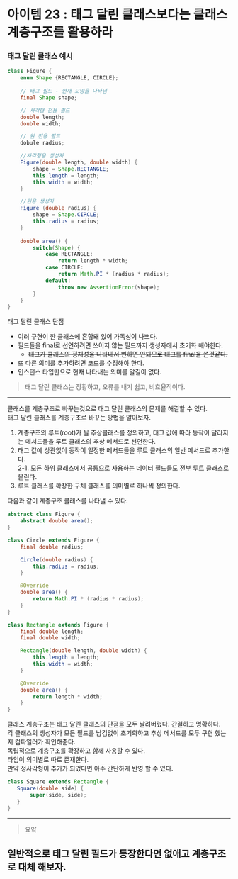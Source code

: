 # 아이템 23 : 태그 달린 클래스보다는 클래스 계층구조를 활용하라

### 태그 달린 클래스 예시
```java 
class Figure {
    enum Shape {RECTANGLE, CIRCLE};
    
    // 태그 필드 - 현재 모양을 나타냄
    final Shape shape;

    // 사각형 전용 필드
    double length;
    double width;

    // 원 전용 필드
    dobule radius;

    //사각형용 생성자
    Figure(double length, double width) {
        shape = Shape.RECTANGLE;
        this.length = length;
        this.width = width;
    }

    //원용 생성자
    Figure (double radius) {
        shape = Shape.CIRCLE;
        this.radius = radius;
    }
    
    double area() {
        switch(Shape) {
            case RECTANGLE:
                return length * width;
            case CIRCLE:
                return Math.PI * (radius * radius);
            default:
                throw new AssertionError(shape);
        }
    }
}
```

태그 달린 클래스 단점

* 여러 구현이 한 클래스에 혼합돼 있어 가독성이 나쁘다.
* 필드들을 final로 선언하려면 쓰이지 않는 필드까지 생성자에서 초기화 해야한다.
    * ~~태그가 클래스의 정체성을 나타내서 변하면 안되므로 태그를 final을 쓴것같다.~~
* 또 다른 의미를 추가하려면 코드를 수정해야 한다.
* 인스턴스 타입만으로 현재 나타내는 의미를 알길이 없다.

> 태그 달린 클래스는 장황하고, 오류를 내기 쉽고, 비효율적이다.

---

클래스를 계층구조로 바꾸는것으로 대그 달린 클래스의 문제를 해결할 수 있다.  
태그 달린 클래스를 계층구조로 바꾸는 방법을 알아보자.
1. 계층구조의 루트(root)가 될 추상클래스를 정의하고, 태그 값에 따라 동작이 달라지는 메서드들을 루트 클래스의 추상 메서드로 선언한다.
2. 태그 값에 상관없이 동작이 일정한 메서드들을 루트 클래스의 일반 메서드로 추가한다.  
    2-1. 모든 하위 클래스에서 공통으로 사용하는 데이터 필드들도 전부 루트 클래스로 올린다.
3. 루트 클래스를 확장한 구체 클래스를 의미별로 하나씩 정의한다.

다음과 같이 계층구조 클래스를 나타낼 수 있다.

```java
abstract class Figure {
    abstract double area();
}
```
```java
class Circle extends Figure {
    final double radius;

    Circle(double radius) {
        this.radius = radius;
    }

    @Override
    double area() {
        return Math.PI * (radius * radius);
    }
}
```
```java
class Rectangle extends Figure {
    final double length;
    final double width;

    Rectangle(double length, double width) {
        this.length = length;
        this.width = width;
    }

    @Override
    double area() {
        return length * width;
    }
}
```  
클래스 계층구조는 태그 달린 클래스의 단점을 모두 날려버렸다. 간결하고 명확하다.  
  각 클래스의 생성자가 모든 필드를 남김없이 초기화하고 추상 메서드를 모두 구현 했는지 컴파일러가 확인해준다.  
  독립적으로 계층구조를 확장하고 함께 사용할 수 있다.  
  타입이 의미별로 따로 존재한다.  
  만약 정사각형이 추가가 되었다면 아주 간단하게 반영 할 수 있다.
  ```java
 class Square extends Rectangle {
     Square(double side) {
         super(side, side);
     }
 }
 ```
 ---
 > 요약
 ## 일반적으로 태그 달린 필드가 등장한다면 없애고 계층구조로 대체 해보자.
